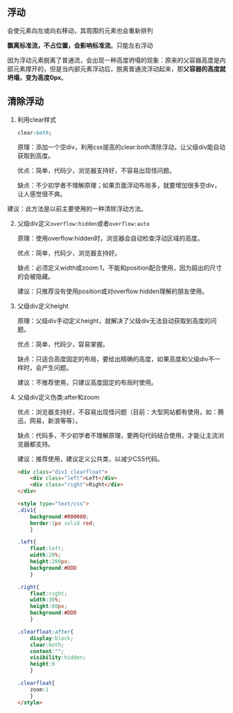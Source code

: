 ## 浮动

会使元素向左或向右移动，其周围的元素也会重新排列

**飘离标准流，不占位置，会影响标准流**。只能左右浮动

因为浮动元素脱离了普通流，会出现一种高度坍塌的现象：原来的父容器高度是内部元素撑开的，但是当内部元素浮动后，脱离普通流浮动起来，那**父容器的高度就坍塌，变为高度0px**。


## 清除浮动

1. 利用clear样式

    ```css
    clear:both;
    ```

    原理：添加一个空div，利用css提高的clear:both清除浮动，让父级div能自动获取到高度。

    优点：简单，代码少，浏览器支持好，不容易出现怪问题。

    缺点：不少初学者不理解原理；如果页面浮动布局多，就要增加很多空div，让人感觉很不爽。

建议：此方法是以前主要使用的一种清除浮动方法。

2. 父级div定义```overflow:hidden```或者```overflow:auto```

    原理：使用overflow:hidden时，浏览器会自动检查浮动区域的高度。

    优点：简单，代码少，浏览器支持好。

    缺点：必须定义width或zoom:1，不能和position配合使用，因为超出的尺寸的会被隐藏。

    建议：只推荐没有使用position或对overflow:hidden理解的朋友使用。


3. 父级div定义height

    原理：父级div手动定义height，就解决了父级div无法自动获取到高度的问题。

    优点：简单，代码少，容易掌握。

    缺点：只适合高度固定的布局，要给出精确的高度，如果高度和父级div不一样时，会产生问题。

    建议：不推荐使用，只建议高度固定的布局时使用。

4. 父级div定义伪类:after和zoom

    优点：浏览器支持好，不容易出现怪问题（目前：大型网站都有使用，如：腾迅，网易，新浪等等）。

    缺点：代码多，不少初学者不理解原理，要两句代码结合使用，才能让主流浏览器都支持。
    
    建议：推荐使用，建议定义公共类，以减少CSS代码。

    ```html
    <div class="div1 clearfloat">
        <div class="left">Left</div>
        <div class="right">Right</div>
    </div>

    <style type="text/css">　
    .div1{
        background:#000080;
        border:1px solid red;
        }
    
    .left{
        float:left;
        width:20%;
        height:200px;
        background:#DDD
        }　  
    
    .right{
        float:right;
        width:30%;
        height:80px;
        background:#DDD
        }  　  
    
    .clearfloat:after{
        display:block;
        clear:both;
        content:"";
        visibility:hidden;
        height:0
        }　  
    
    .clearfloat{
        zoom:1
        }
    </style>
    ```

